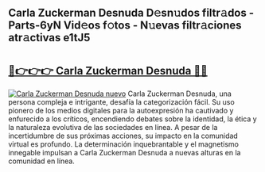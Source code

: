 ## Carla Zuckerman Desnuda D𝚎sn𝚞dos filtr𝚊dos - Parts-6yN Vid𝚎os f𝚘tos - N𝚞evas filtr𝚊ciones atr𝚊ctivas e1tJ5

# <h2><a href="http://mb2pezc.tromn.icu/?c=Carla+Zuckerman+Desnuda">🔗👉👉👉 Carla Zuckerman Desnuda 🔗🔗</a></h2>

[![Carla Zuckerman Desnuda nuevo](https://i.imgur.com/pEAQMta.gif)](http://mb2pezc.tromn.icu/?c=Carla+Zuckerman+Desnuda)
Carla Zuckerman Desnuda, una persona compleja e intrigante, desafía la categorización fácil. Su uso pionero de los medios digitales para la autoexpresión ha cautivado y enfurecido a los críticos, encendiendo debates sobre la identidad, la ética y la naturaleza evolutiva de las sociedades en línea. A pesar de la incertidumbre de sus próximas acciones, su impacto en la comunidad virtual es profundo. La determinación inquebrantable y el magnetismo innegable impulsan a Carla Zuckerman Desnuda a nuevas alturas en la comunidad en línea.
